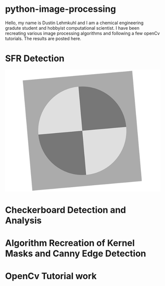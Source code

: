 # python-image-processing

Hello, my name is Dustin Lehmkuhl and I am a chemical engineering gradute student and hobbyist computational scientist.
I have been recreating various image processing algorithms and following a few openCv tutorials. The results are posted here.

# SFR Detection
![SFR Images](SFRreg_pillared_tilted_trans.png)

# Checkerboard Detection and Analysis


# Algorithm Recreation of Kernel Masks and Canny Edge Detection


# OpenCv Tutorial work
